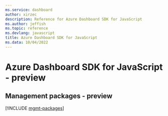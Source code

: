 ```yaml
---
ms.service: dashboard
author: xirzec
description: Reference for Azure Dashboard SDK for JavaScript
ms.author: jeffish
ms.topic: reference
ms.devlang: javascript
title: Azure Dashboard SDK for JavaScript
ms.data: 10/04/2022
---
```

# Azure Dashboard SDK for JavaScript - preview

## Management packages - preview
[!INCLUDE [mgmt-packages](dashboard-mgmt-index.md)]